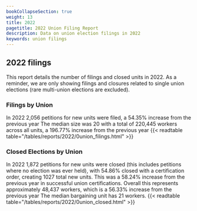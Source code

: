 ```yaml
---
bookCollapseSection: true
weight: 13
title: 2022
pagetitle: 2022 Union Filing Report
description: Data on union election filings in 2022
keywords: union filings
---
```


## 2022 filings

This report details the number of filings and closed units in 2022. As a reminder, we are only showing filings and closures related to single union elections (rare multi-union elections are excluded).

### Filings by Union
In 2022 2,056 petitions for new units were filed, a 54.35% increase from the previous year The median size was 20 with a total of 220,445 workers across all units, a 196.77% increase from the previous year
{{< readtable table="/tables/reports/2022/0union_filings.html" >}}

### Closed Elections by Union
In 2022 1,872 petitions for new units were closed (this includes petitions where no election was ever held), with 54.86% closed with a certification order, creating 1027 total new units. This was a 58.24% increase from the previous year in successful union certifications. Overall this represents approximately 48,437 workers, which is a 56.33% increase from the previous year The median bargaining unit has 21 workers.
{{< readtable table="/tables/reports/2022/0union_closed.html" >}}
